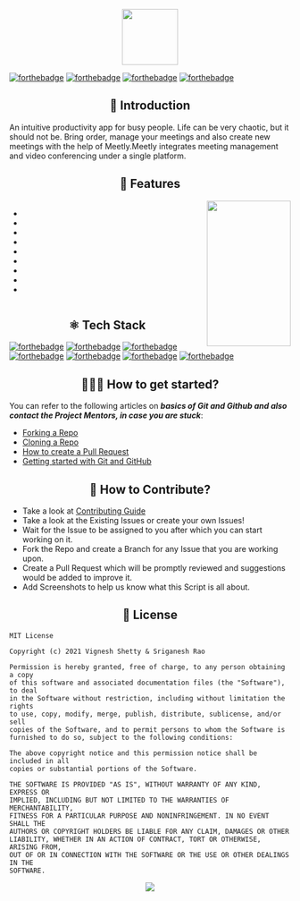 <p align="center">
  <img src="https://res.cloudinary.com/vigneshshettyin/image/upload/v1625324468/d7ukdroxqf1dqajxkndm.png" width=100px height=100px/>
</p>

[![forthebadge](https://forthebadge.com/images/badges/built-for-android.svg)](#)
[![forthebadge](https://forthebadge.com/images/badges/open-source.svg)](#)
[![forthebadge](https://forthebadge.com/images/badges/built-by-developers.svg)](#)
[![forthebadge](https://forthebadge.com/images/badges/built-with-love.svg)](#)


<h2 align=center> 📑 Introduction </h2>
An intuitive productivity app for busy people. Life can be very chaotic, but it should not be. Bring order, manage your meetings and also create new meetings  with the help of Meetly.Meetly integrates meeting management and video conferencing under a single platform.

<h2 align=center> 🔑 Features </h2>

<img src="https://res.cloudinary.com/vigneshshettyin/image/upload/v1625326016/gtjqfda2vlogd3ofvdv7.png" align="right" width=150px height=260px/>

<div style="display:flex;">
  
- 
- 
- 
- 
- 
- 
-
-
-

</div>

<h2 align=center> ⚛️ Tech Stack </h2>

[![forthebadge](https://img.shields.io/badge/Android-3DDC84?style=for-the-badge&logo=android&logoColor=white)](#)
[![forthebadge](https://img.shields.io/badge/Kotlin-0095D5?&style=for-the-badge&logo=kotlin&logoColor=white)](#)
[![forthebadge](https://img.shields.io/badge/Flask-000000?style=for-the-badge&logo=flask&logoColor=white)](#)
[![forthebadge](https://img.shields.io/badge/PostgreSQL-316192?style=for-the-badge&logo=postgresql&logoColor=white)](#)
[![forthebadge](https://img.shields.io/badge/Heroku-430098?style=for-the-badge&logo=heroku&logoColor=white)](#)
[![forthebadge](https://img.shields.io/badge/Amazon_AWS-232F3E?style=for-the-badge&logo=amazon-aws&logoColor=white)](#)
[![forthebadge](https://img.shields.io/badge/Tailwind_CSS-38B2AC?style=for-the-badge&logo=tailwind-css&logoColor=white)](#)

<h2 align=center> 👨🏻‍💻 How to get started? </h2> 

You can refer to the following articles on **_basics of Git and Github and also contact the Project Mentors, in case you are stuck_**:

- [Forking a Repo](https://help.github.com/en/github/getting-started-with-github/fork-a-repo)
- [Cloning a Repo](https://help.github.com/en/desktop/contributing-to-projects/creating-a-pull-request)
- [How to create a Pull Request](https://opensource.com/article/19/7/create-pull-request-github)
- [Getting started with Git and GitHub](https://towardsdatascience.com/getting-started-with-git-and-github-6fcd0f2d4ac6)


<h2 align=center> 📝 How to Contribute? </h2>  

- Take a look at [Contributing Guide](#)
- Take a look at the Existing Issues or create your own Issues!
- Wait for the Issue to be assigned to you after which you can start working on it.
- Fork the Repo and create a Branch for any Issue that you are working upon.
- Create a Pull Request which will be promptly reviewed and suggestions would be added to improve it.
- Add Screenshots to help us know what this Script is all about.

<h2 align=center> 🔐 License </h2>

```
MIT License

Copyright (c) 2021 Vignesh Shetty & Sriganesh Rao

Permission is hereby granted, free of charge, to any person obtaining a copy
of this software and associated documentation files (the "Software"), to deal
in the Software without restriction, including without limitation the rights
to use, copy, modify, merge, publish, distribute, sublicense, and/or sell
copies of the Software, and to permit persons to whom the Software is
furnished to do so, subject to the following conditions:

The above copyright notice and this permission notice shall be included in all
copies or substantial portions of the Software.

THE SOFTWARE IS PROVIDED "AS IS", WITHOUT WARRANTY OF ANY KIND, EXPRESS OR
IMPLIED, INCLUDING BUT NOT LIMITED TO THE WARRANTIES OF MERCHANTABILITY,
FITNESS FOR A PARTICULAR PURPOSE AND NONINFRINGEMENT. IN NO EVENT SHALL THE
AUTHORS OR COPYRIGHT HOLDERS BE LIABLE FOR ANY CLAIM, DAMAGES OR OTHER
LIABILITY, WHETHER IN AN ACTION OF CONTRACT, TORT OR OTHERWISE, ARISING FROM,
OUT OF OR IN CONNECTION WITH THE SOFTWARE OR THE USE OR OTHER DEALINGS IN THE
SOFTWARE.

```

<p align="center">
  <a href="https://meetly.tawk.help/" target="_blank">
  <img src="https://img.shields.io/badge/Ask%20me-anything-1abc9c.svg?style=for-the-badge"/>
  </a>
</p>
